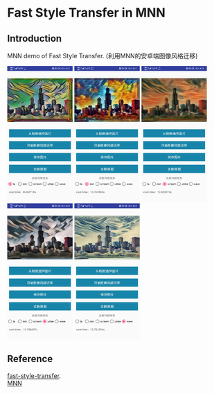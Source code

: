 # Fast Style Transfer in MNN

## Introduction
MNN demo of Fast Style Transfer.  (利用MNN的安卓端图像风格迁移)

<img src="https://github.com/563816752/MNN-FST/blob/master/img/1.jpg" width = 30% height = 30% />
<img src="https://github.com/563816752/MNN-FST/blob/master/img/2.jpg" width = 30% height = 30% />
<img src="https://github.com/563816752/MNN-FST/blob/master/img/3.jpg" width = 30% height = 30% />
<img src="https://github.com/563816752/MNN-FST/blob/master/img/4.jpg" width = 30% height = 30% />
<img src="https://github.com/563816752/MNN-FST/blob/master/img/5.jpg" width = 30% height = 30% />


## Reference
[fast-style-transfer](https://github.com/lengstrom/fast-style-transfer).   
[MNN](https://github.com/alibaba/MNN)